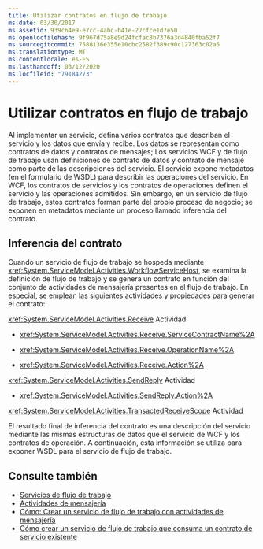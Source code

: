 ```yaml
---
title: Utilizar contratos en flujo de trabajo
ms.date: 03/30/2017
ms.assetid: 939c64e9-e7cc-4abc-b41e-27cfce1d7e50
ms.openlocfilehash: 9f967d75a8e9d24fcfac8b7376a3d4840fba52f7
ms.sourcegitcommit: 7588136e355e10cbc2582f389c90c127363c02a5
ms.translationtype: MT
ms.contentlocale: es-ES
ms.lasthandoff: 03/12/2020
ms.locfileid: "79184273"
---
```

# <a name="using-contracts-in-workflow"></a>Utilizar contratos en flujo de trabajo
Al implementar un servicio, defina varios contratos que describan el servicio y los datos que envía y recibe. Los datos se representan como contratos de datos y contratos de mensajes; Los servicios WCF y de flujo de trabajo usan definiciones de contrato de datos y contrato de mensaje como parte de las descripciones del servicio. El servicio expone metadatos (en el formulario de WSDL) para describir las operaciones del servicio. En WCF, los contratos de servicios y los contratos de operaciones definen el servicio y las operaciones admitidos. Sin embargo, en un servicio de flujo de trabajo, estos contratos forman parte del propio proceso de negocio; se exponen en metadatos mediante un proceso llamado inferencia del contrato.  
  
## <a name="contract-inference"></a>Inferencia del contrato  
 Cuando un servicio de flujo de trabajo se hospeda mediante <xref:System.ServiceModel.Activities.WorkflowServiceHost>, se examina la definición de flujo de trabajo y se genera un contrato en función del conjunto de actividades de mensajería presentes en el flujo de trabajo. En especial, se emplean las siguientes actividades y propiedades para generar el contrato:  
  
 <xref:System.ServiceModel.Activities.Receive> Actividad  
  
- <xref:System.ServiceModel.Activities.Receive.ServiceContractName%2A>  
  
- <xref:System.ServiceModel.Activities.Receive.OperationName%2A>
  
- <xref:System.ServiceModel.Activities.Receive.Action%2A>

 <xref:System.ServiceModel.Activities.SendReply> Actividad  
  
- <xref:System.ServiceModel.Activities.SendReply.Action%2A>  
  
 <xref:System.ServiceModel.Activities.TransactedReceiveScope> Actividad  
  
 El resultado final de inferencia del contrato es una descripción del servicio mediante las mismas estructuras de datos que el servicio de WCF y los contratos de operación. A continuación, esta información se utiliza para exponer WSDL para el servicio de flujo de trabajo.  
  
## <a name="see-also"></a>Consulte también

- [Servicios de flujo de trabajo](../../../../docs/framework/wcf/feature-details/workflow-services.md)
- [Actividades de mensajería](../../../../docs/framework/wcf/feature-details/messaging-activities.md)
- [Cómo: Crear un servicio de flujo de trabajo con actividades de mensajería](../../../../docs/framework/wcf/feature-details/how-to-create-a-workflow-service-with-messaging-activities.md)
- [Cómo crear un servicio de flujo de trabajo que consuma un contrato de servicio existente](../../../../docs/framework/windows-workflow-foundation/how-to-create-a-workflow-service-that-consumes-an-existing-service-contract.md)
